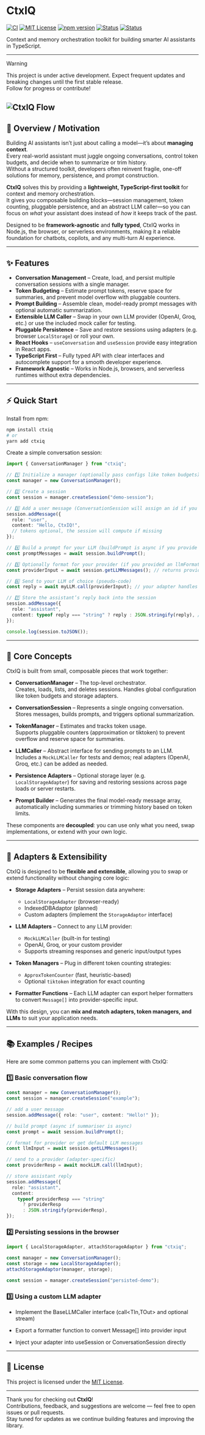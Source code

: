 # CtxIQ

[![CI](https://github.com/Programming-Sai/CtxIQ/actions/workflows/ci.yml/badge.svg)](https://github.com/Programming-Sai/CtxIQ/actions/workflows/ci.yml)
[![MIT License](https://img.shields.io/badge/license-MIT-blue.svg)](./LICENSE)
[![npm version](https://img.shields.io/npm/v/ctxiq.svg)](https://www.npmjs.com/package/ctxiq)
[![Status](https://img.shields.io/badge/development-active-brightgreen.svg)](#)
[![Status](https://img.shields.io/badge/status-WIP-orange.svg)](#)

Context and memory orchestration toolkit for building smarter AI assistants in TypeScript.

---

> [!WARNING]  
> This project is under active development.
> Expect frequent updates and breaking changes until the first stable release.  
> Follow for progress or contribute!

## ![CtxIQ Flow](./CtxIQ.png)

## 🧠 Overview / Motivation

Building AI assistants isn’t just about calling a model—it’s about **managing context**.  
Every real-world assistant must juggle ongoing conversations, control token budgets, and decide when to summarize or trim history.  
Without a structured toolkit, developers often reinvent fragile, one-off solutions for memory, persistence, and prompt construction.

**CtxIQ** solves this by providing a **lightweight, TypeScript-first toolkit** for context and memory orchestration.  
It gives you composable building blocks—session management, token counting, pluggable persistence, and an abstract LLM caller—so you can focus on _what_ your assistant does instead of _how_ it keeps track of the past.

Designed to be **framework-agnostic** and **fully typed**, CtxIQ works in Node.js, the browser, or serverless environments, making it a reliable foundation for chatbots, copilots, and any multi-turn AI experience.

---

## ✨ Features

- **Conversation Management** – Create, load, and persist multiple conversation sessions with a single manager.
- **Token Budgeting** – Estimate prompt tokens, reserve space for summaries, and prevent model overflow with pluggable counters.
- **Prompt Building** – Assemble clean, model-ready prompt messages with optional automatic summarization.
- **Extensible LLM Caller** – Swap in your own LLM provider (OpenAI, Groq, etc.) or use the included mock caller for testing.
- **Pluggable Persistence** – Save and restore sessions using adapters (e.g. browser `LocalStorage`) or roll your own.
- **React Hooks** – `useConversation` and `useSession` provide easy integration in React apps.
- **TypeScript First** – Fully typed API with clear interfaces and autocomplete support for a smooth developer experience.
- **Framework Agnostic** – Works in Node.js, browsers, and serverless runtimes without extra dependencies.

---

## ⚡ Quick Start

Install from npm:

```bash
npm install ctxiq
# or
yarn add ctxiq
```

Create a simple conversation session:

```typescript
import { ConversationManager } from "ctxiq";

// 1️⃣ Initialize a manager (optionally pass configs like token budgets)
const manager = new ConversationManager();

// 2️⃣ Create a session
const session = manager.createSession("demo-session");

// 3️⃣ Add a user message (ConversationSession will assign an id if you omit it)
session.addMessage({
  role: "user",
  content: "Hello, CtxIQ!",
  // tokens optional, the session will compute if missing
});

// 4️⃣ Build a prompt for your LLM (buildPrompt is async if you provide an async summarizer)
const promptMessages = await session.buildPrompt();

// 5️⃣ Optionally format for your provider (if you provided an llmFormatter, use getLLMMessages)
const providerInput = await session.getLLMMessages(); // returns provider-shaped array or default {role, content}[]

// 6️⃣ Send to your LLM of choice (pseudo-code)
const reply = await myLLM.call(providerInput); // your adapter handles provider specifics

// 7️⃣ Store the assistant’s reply back into the session
session.addMessage({
  role: "assistant",
  content: typeof reply === "string" ? reply : JSON.stringify(reply), // adapt as needed
});

console.log(session.toJSON());
```

---

## 🧩 Core Concepts

CtxIQ is built from small, composable pieces that work together:

- **ConversationManager** – The top-level orchestrator.  
  Creates, loads, lists, and deletes sessions. Handles global configuration like token budgets and storage adapters.

- **ConversationSession** – Represents a single ongoing conversation.  
  Stores messages, builds prompts, and triggers optional summarization.

- **TokenManager** – Estimates and tracks token usage.  
  Supports pluggable counters (approximation or tiktoken) to prevent overflow and reserve space for summaries.

- **LLMCaller** – Abstract interface for sending prompts to an LLM.  
  Includes a `MockLLMCaller` for tests and demos; real adapters (OpenAI, Groq, etc.) can be added as needed.

- **Persistence Adapters** – Optional storage layer (e.g. `LocalStorageAdapter`) for saving and restoring sessions across page loads or server restarts.

- **Prompt Builder** – Generates the final model-ready message array, automatically including summaries or trimming history based on token limits.

These components are **decoupled**: you can use only what you need, swap implementations, or extend with your own logic.

---

## 🔌 Adapters & Extensibility

CtxIQ is designed to be **flexible and extensible**, allowing you to swap or extend functionality without changing core logic:

- **Storage Adapters** – Persist session data anywhere:

  - `LocalStorageAdapter` (browser-ready)
  - IndexedDBAdaptor (planned)
  - Custom adapters (implement the `StorageAdaptor` interface)

- **LLM Adapters** – Connect to any LLM provider:

  - `MockLLMCaller` (built-in for testing)
  - OpenAI, Groq, or your custom provider
  - Supports streaming responses and generic input/output types

- **Token Managers** – Plug in different token counting strategies:

  - `ApproxTokenCounter` (fast, heuristic-based)
  - Optional `tiktoken` integration for exact counting

- **Formatter Functions** – Each LLM adapter can export helper formatters to convert `Message[]` into provider-specific input.

With this design, you can **mix and match adapters, token managers, and LLMs** to suit your application needs.

---

## 📚 Examples / Recipes

Here are some common patterns you can implement with CtxIQ:

### 1️⃣ Basic conversation flow

```ts
const manager = new ConversationManager();
const session = manager.createSession("example");

// add a user message
session.addMessage({ role: "user", content: "Hello!" });

// build prompt (async if summariser is async)
const prompt = await session.buildPrompt();

// format for provider or get default LLM messages
const llmInput = await session.getLLMMessages();

// send to a provider (adapter-specific)
const providerResp = await mockLLM.call(llmInput);

// store assistant reply
session.addMessage({
  role: "assistant",
  content:
    typeof providerResp === "string"
      ? providerResp
      : JSON.stringify(providerResp),
});
```

### 2️⃣ Persisting sessions in the browser

```ts
import { LocalStorageAdapter, attachStorageAdaptor } from "ctxiq";

const manager = new ConversationManager();
const storage = new LocalStorageAdapter();
attachStorageAdaptor(manager, storage);

const session = manager.createSession("persisted-demo");
```

### 3️⃣ Using a custom LLM adapter

- Implement the BaseLLMCaller interface (call<TIn,TOut> and optional stream)

- Export a formatter function to convert Message[] into provider input

- Inject your adapter into useSession or ConversationSession directly

---

## 📄 License

This project is licensed under the [MIT License](./LICENSE).

---

Thank you for checking out **CtxIQ**!  
Contributions, feedback, and suggestions are welcome — feel free to open issues or pull requests.  
Stay tuned for updates as we continue building features and improving the library.
